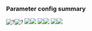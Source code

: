 ### Parameter config summary 
<tr><td><img alt="?" src="neurons_C0_Full.png"/></td><td><img alt="?" src="traces_neuron_Full_C0.png"/></td></tr>
<tr><td><img alt=" " src="neuron_activity_C0_Full.png"/></td><td><img alt=" " src="traces_neuron_activity_Full_C0.png"/></td></tr>
<tr><td><img alt=" " src="muscles_C0_Full.png"/></td><td><img alt=" " src="traces_muscles_Full_C0.png"/></td></tr>
<tr><td><img alt=" " src="muscle_activity_C0_Full.png"/></td><td><img alt=" " src="traces_muscles_activity_Full_C0.png"/></td></tr>
